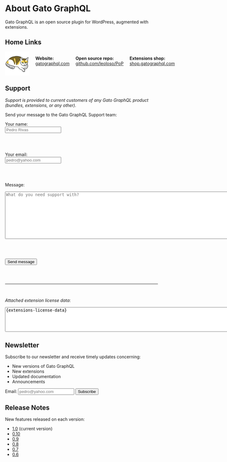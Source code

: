 # About Gato GraphQL

Gato GraphQL is an open source plugin for WordPress, augmented with extensions.

## Home Links

<div style="display: flex; gap: 10px; margin-top: 10px;">

<img src="../../../assets/img/logos/GatoGraphQL-logo-suki.png" style="height: 80px;">

<p markdown=1>

**Website:** [gatographql.com](https://gatographql.com)

<br/>

**Open source repo:** [github.com/leoloso/PoP](https://github.com/leoloso/PoP)

<br/>

**Extensions shop:** [shop.gatographql.com](https://shop.gatographql.com)

</p>

</div>

## Support

<div class="hide-for-customers" markdown=1>

_Support is provided to current customers of any Gato GraphQL product (bundles, extensions, or any other)._

</div>

<div class="show-for-customers" markdown=1>

Send your message to the Gato GraphQL Support team:

<form action="https://gatographql.com/thank-you" method="POST" name="contact" target="_blank">
  <input type="hidden" name="form-name" value="contact" />

  <label for="field-name">Your name:</label>
  <br/>
  <input
    type="text"
    name="name"
    id="field-name"
    required=""
    aria-required="true"
    placeholder="Pedro Rivas"
    autocomplete="name"
    autocorrect="off"
    autocapitalize="none"
  />

  <br/><br/>

  <label for="field-email">Your email:</label>
  <br/>
  <input
    type="email"
    name="email"
    id="field-email"
    required=""
    aria-required="true"
    placeholder="pedro@yahoo.com"
    autocomplete="email"
  />

  <br/><br/>

  <label for="field-message">Message:</label>
  <br/>
  <textarea
    id="field-message"
    name="message"
    rows="10"
    cols="100"
    placeholder="What do you need support with?"
    required=""
    aria-required="true"
    spellcheck="true"
    autocapitalize="sentences"
  ></textarea>
  
  <br/><br/>

  <button type="submit" class="button">
    Send message
  </button>

  <br/><br/><hr/><br/>

  <label for="field-domain"><em>Attached extension license data</em>:</label>
  <br/>
  <textarea
    id="field-extensions-license-data"
    name="extensions-license-data"
    rows="5"
    cols="100"
    required=""
    aria-required="true"
    readonly
  >{extensions-license-data}</textarea>
</form>

</div>

## Newsletter

Subscribe to our newsletter and receive timely updates concerning:

- New versions of Gato GraphQL
- New extensions
- Updated documentation
- Announcements

<form action="https://graphql-api.us7.list-manage.com/subscribe/post?u=0dc2e614635ab3af220b3a78c&amp;id=bdfd6885fe" method="POST" name="mc-embedded-subscribe-form" target="_blank">
  <label for="field-EMAIL">Email:</label>
  <input type="email" name="EMAIL" id="field-EMAIL" required="" aria-required="true" placeholder="pedro@yahoo.com" autocomplete="email">
  <button type="submit" class="button">Subscribe</button>
</form>

## Release Notes

New features released on each version:

- [1.0](../../release-notes/1.0/en.md) (current version)
- [0.10](../../release-notes/0.10/en.md)
- [0.9](../../release-notes/0.9/en.md)
- [0.8](../../release-notes/0.8/en.md)
- [0.7](../../release-notes/0.7/en.md)
- [0.6](../../release-notes/0.6/en.md)

